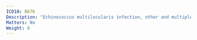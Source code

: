 ```yaml
---
ICD10: B676
Description: "Echinococcus multilocularis infection, other and multiple sites"
Matters: No
Weight: 0
---
```


